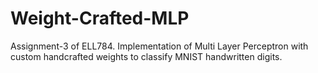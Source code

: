 # Weight-Crafted-MLP
 Assignment-3 of ELL784. Implementation of Multi Layer Perceptron with custom handcrafted weights to classify MNIST handwritten digits.
